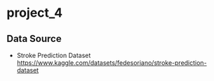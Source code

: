 # project_4


## Data Source
 * Stroke Prediction Dataset
https://www.kaggle.com/datasets/fedesoriano/stroke-prediction-dataset
